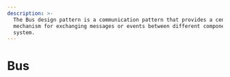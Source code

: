```yaml
---
description: >-
  The Bus design pattern is a communication pattern that provides a centralized
  mechanism for exchanging messages or events between different components of a
  system.
---
```


# Bus

